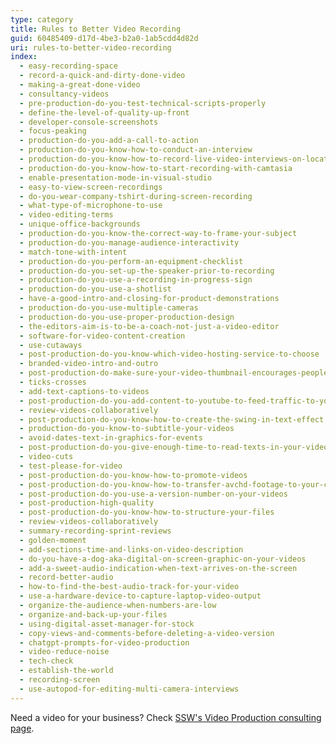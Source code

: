 ```yaml
---
type: category
title: Rules to Better Video Recording
guid: 60485409-d17d-4be3-b2a0-1ab5cdd4d82d
uri: rules-to-better-video-recording
index:
  - easy-recording-space
  - record-a-quick-and-dirty-done-video
  - making-a-great-done-video
  - consultancy-videos
  - pre-production-do-you-test-technical-scripts-properly
  - define-the-level-of-quality-up-front
  - developer-console-screenshots
  - focus-peaking
  - production-do-you-add-a-call-to-action
  - production-do-you-know-how-to-conduct-an-interview
  - production-do-you-know-how-to-record-live-video-interviews-on-location
  - production-do-you-know-how-to-start-recording-with-camtasia
  - enable-presentation-mode-in-visual-studio
  - easy-to-view-screen-recordings
  - do-you-wear-company-tshirt-during-screen-recording
  - what-type-of-microphone-to-use
  - video-editing-terms
  - unique-office-backgrounds
  - production-do-you-know-the-correct-way-to-frame-your-subject
  - production-do-you-manage-audience-interactivity
  - match-tone-with-intent
  - production-do-you-perform-an-equipment-checklist
  - production-do-you-set-up-the-speaker-prior-to-recording
  - production-do-you-use-a-recording-in-progress-sign
  - production-do-you-use-a-shotlist
  - have-a-good-intro-and-closing-for-product-demonstrations
  - production-do-you-use-multiple-cameras
  - production-do-you-use-proper-production-design
  - the-editors-aim-is-to-be-a-coach-not-just-a-video-editor
  - software-for-video-content-creation
  - use-cutaways
  - post-production-do-you-know-which-video-hosting-service-to-choose
  - branded-video-intro-and-outro
  - post-production-do-make-sure-your-video-thumbnail-encourages-people-to-watch-the-video
  - ticks-crosses
  - add-text-captions-to-videos
  - post-production-do-you-add-content-to-youtube-to-feed-traffic-to-your-other-sites
  - review-videos-collaboratively
  - post-production-do-you-know-how-to-create-the-swing-in-text-effect
  - production-do-you-know-to-subtitle-your-videos
  - avoid-dates-text-in-graphics-for-events
  - post-production-do-you-give-enough-time-to-read-texts-in-your-videos
  - video-cuts
  - test-please-for-video
  - post-production-do-you-know-how-to-promote-videos
  - post-production-do-you-know-how-to-transfer-avchd-footage-to-your-computer
  - post-production-do-you-use-a-version-number-on-your-videos
  - post-production-high-quality
  - post-production-do-you-know-how-to-structure-your-files
  - review-videos-collaboratively
  - summary-recording-sprint-reviews
  - golden-moment
  - add-sections-time-and-links-on-video-description
  - do-you-have-a-dog-aka-digital-on-screen-graphic-on-your-videos
  - add-a-sweet-audio-indication-when-text-arrives-on-the-screen
  - record-better-audio
  - how-to-find-the-best-audio-track-for-your-video
  - use-a-hardware-device-to-capture-laptop-video-output
  - organize-the-audience-when-numbers-are-low
  - organize-and-back-up-your-files
  - using-digital-asset-manager-for-stock
  - copy-views-and-comments-before-deleting-a-video-version
  - chatgpt-prompts-for-video-production
  - video-reduce-noise
  - tech-check
  - establish-the-world
  - recording-screen
  - use-autopod-for-editing-multi-camera-interviews
---
```


Need a video for your business? Check [SSW's Video Production consulting page](https://ssw.com.au/consulting/video-production).
